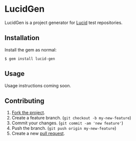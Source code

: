 # LucidGen

LucidGen is a project generator for [Lucid](https://github.com/jnyman/lucid) test repositories.

## Installation

Install the gem as normal:

    $ gem install lucid-gen

## Usage

Usage instructions coming soon.

## Contributing

1. [Fork the project](http://gun.io/blog/how-to-github-fork-branch-and-pull-request/).
2. Create a feature branch. (`git checkout -b my-new-feature`)
3. Commit your changes. (`git commit -am 'new feature'`)
4. Push the branch. (`git push origin my-new-feature`)
5. Create a new [pull request](https://help.github.com/articles/using-pull-requests).
